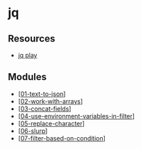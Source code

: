 jq
===

Resources
---

- [jq play][1]

<!-- Links -->
[1]: https://jqplay.org/

Modules
---

- [[01-text-to-json]]
- [[02-work-with-arrays]]
- [[03-concat-fields]]
- [[04-use-environment-variables-in-filter]]
- [[05-replace-character]]
- [[06-slurp]]
- [[07-filter-based-on-condition]]

[//begin]: # "Autogenerated link references for markdown compatibility"
[01-text-to-json]: 01-text-to-json.md "Text to JSON"
[02-work-with-arrays]: 02-work-with-arrays.md "Work with arrays"
[03-concat-fields]: 03-concat-fields.md "Concat Fields"
[04-use-environment-variables-in-filter]: 04-use-environment-variables-in-filter.md "Use Environment Variables in Filter"
[05-replace-character]: 05-replace-character.md "Replace Character"
[06-slurp]: 06-slurp.md "Slurp"
[07-filter-based-on-condition]: 07-filter-based-on-condition.md "Filter based on condition"
[//end]: # "Autogenerated link references"